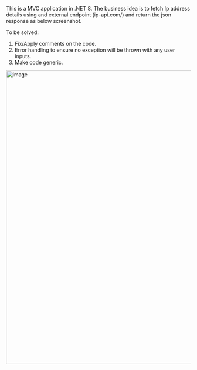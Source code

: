 This is a MVC application in .NET 8. The business idea is to fetch Ip address details using and external endpoint (ip-api.com/<some-ip-address>) and return the json response as below screenshot.

To be solved:

1. Fix/Apply comments on the code.
2. Error handling to ensure no exception will be thrown with any user inputs.
3. Make code generic.

<img width="799" alt="image" src="https://github.com/user-attachments/assets/f12c4f92-ccc3-4927-ad7f-4f9327aa3b02">
